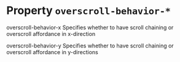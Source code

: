 # Property `overscroll-behavior-*`

overscroll-behavior-x
    Specifies whether to have scroll chaining or  
    overscroll affordance in x-direction  

overscroll-behavior-y
    Specifies whether to have scroll chaining or  
    overscroll affordance in y-directions  
